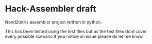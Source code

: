 # Hack-Assembler draft
Nand2tetris assembler project written in python.

This has been tested using the test files but as the test files dont cover every possible scenario if you notice an issue please do let me know.
